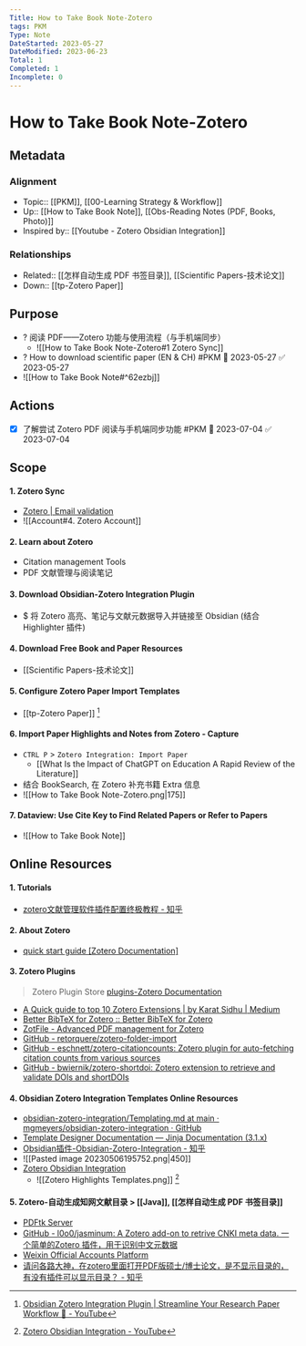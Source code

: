 ```yaml
---
Title: How to Take Book Note-Zotero
tags: PKM
Type: Note
DateStarted: 2023-05-27
DateModified: 2023-06-23
Total: 1
Completed: 1
Incomplete: 0
---
```

# How to Take Book Note-Zotero
## Metadata
### Alignment
- Topic:: [[PKM]], [[00-Learning Strategy & Workflow]]
- Up:: [[How to Take Book Note]], [[Obs-Reading Notes (PDF, Books, Photo)]]
- Inspired by:: [[Youtube - Zotero Obsidian Integration]]
### Relationships
- Related:: [[怎样自动生成 PDF 书签目录]], [[Scientific Papers-技术论文]]
- Down:: [[tp-Zotero Paper]]
## Purpose
- ? 阅读 PDF——Zotero 功能与使用流程（与手机端同步）
	- ![[How to Take Book Note-Zotero#1 Zotero Sync]]
- ? How to download scientific paper (EN & CH) #PKM 🛫 2023-05-27 ✅ 2023-05-27  
- ![[How to Take Book Note#^62ezbj]]
## Actions
- [x] 了解尝试 Zotero PDF 阅读与手机端同步功能 #PKM 🛫 2023-07-04 ✅ 2023-07-04
## Scope
#### 1. Zotero Sync
- [Zotero | Email validation](https://www.zotero.org/user/validate/fc34c883d7f754057f2f)
- ![[Account#4. Zotero Account]]
#### 2. Learn about Zotero
- Citation management Tools
- PDF 文献管理与阅读笔记
#### 3. Download Obsidian-Zotero Integration Plugin
- $ 将 Zotero 高亮、笔记与文献元数据导入并链接至 Obsidian (结合 Highlighter 插件)
#### 4. Download Free Book and Paper Resources
- [[Scientific Papers-技术论文]]
#### 5. Configure Zotero Paper Import Templates 
- [[tp-Zotero Paper]] [^1]
#### 6. Import Paper Highlights and Notes from Zotero - Capture
- `CTRL P`  >  `Zotero Integration: Import Paper`
	- [[What Is the Impact of ChatGPT on Education A Rapid Review of the Literature]]
- 结合 BookSearch, 在 Zotero 补充书籍 Extra 信息
- ![[How to Take Book Note-Zotero.png|175]]
#### 7. Dataview: Use Cite Key to Find Related Papers or Refer to Papers
- ![[How to Take Book Note]]
## Online Resources
#### 1. Tutorials
- [zotero文献管理软件插件配置终极教程 - 知乎](https://zhuanlan.zhihu.com/p/551841177)
#### 2. About Zotero
- [quick start guide [Zotero Documentation]]( https://www.zotero.org/support/quick_start_guide )
#### 3. Zotero Plugins
>Zotero Plugin Store [plugins-Zotero Documentation]( https://www.zotero.org/support/plugins )
- [A Quick guide to top 10 Zotero Extensions | by Karat Sidhu | Medium](https://karatsidhu.medium.com/top-10-zotero-extensions-a-quick-guide-f842c2850813)
- [Better BibTeX for Zotero :: Better BibTeX for Zotero](https://retorque.re/zotero-better-bibtex/)
- [ZotFile - Advanced PDF management for Zotero](http://zotfile.com/)
- [GitHub - retorquere/zotero-folder-import](https://github.com/retorquere/zotero-folder-import)
- [GitHub - eschnett/zotero-citationcounts: Zotero plugin for auto-fetching citation counts from various sources](https://github.com/eschnett/zotero-citationcounts)
- [GitHub - bwiernik/zotero-shortdoi: Zotero extension to retrieve and validate DOIs and shortDOIs](https://github.com/bwiernik/zotero-shortdoi)
#### 4. Obsidian Zotero Integration Templates Online Resources
- [obsidian-zotero-integration/Templating.md at main · mgmeyers/obsidian-zotero-integration · GitHub](https://github.com/mgmeyers/obsidian-zotero-integration/blob/main/docs/Templating.md)
- [Template Designer Documentation — Jinja Documentation (3.1.x)](https://jinja.palletsprojects.com/en/3.1.x/templates/)
- [Obsidian插件-Obsidian-Zotero-Integration - 知乎](https://zhuanlan.zhihu.com/p/553864286)
- ![[Pasted image 20230506195752.png|450]]
- [Zotero Obsidian Integration](https://www.youtube.com/watch?v=CGGeMrtyjBI)
	- ![[Zotero Highlights Templates.png]] [^2] 
#### 5. Zotero-自动生成知网文献目录 > [[Java]], [[怎样自动生成 PDF 书签目录]]
- [PDFtk Server](https://www.pdflabs.com/tools/pdftk-server/)
- [GitHub - l0o0/jasminum: A Zotero add-on to retrive CNKI meta data. 一个简单的Zotero 插件，用于识别中文元数据](https://github.com/l0o0/jasminum)
- [Weixin Official Accounts Platform](https://mp.weixin.qq.com/s?__biz=MzA4OTk0NDA0Nw==&mid=2654860337&idx=1&sn=b772974b85fce702ab5c7479de642142&chksm=8bda6eb1bcade7a7deceb493fa05b02faa7ff9ff2b0a19ae8359dcc183f42cb7e8a8748a2cab&scene=21#wechat_redirect)
- [请问各路大神，在zotero里面打开PDF版硕士/博士论文，是不显示目录的，有没有插件可以显示目录？ - 知乎](https://www.zhihu.com/question/533166415)

[^1]: [Obsidian Zotero Integration Plugin | Streamline Your Research Paper Workflow 📝️ - YouTube](https://www.youtube.com/watch?v=0hFJw0kEHlU&t=211s)
[^2]: [Zotero Obsidian Integration - YouTube](https://www.youtube.com/watch?v=CGGeMrtyjBI)